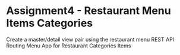 # Assignment4 - Restaurant Menu Items Categories
Create a master/detail view pair using the restaurant menu REST API  
Routing Menu App for Restaurant Categories Items
